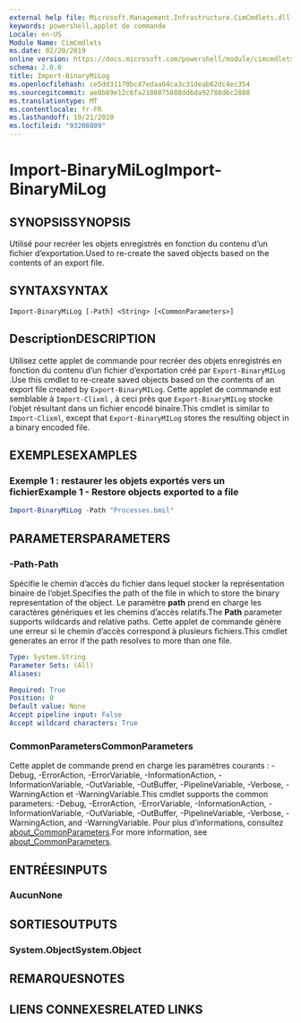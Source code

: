 ```yaml
---
external help file: Microsoft.Management.Infrastructure.CimCmdlets.dll-Help.xml
keywords: powershell,applet de commande
Locale: en-US
Module Name: CimCmdlets
ms.date: 02/20/2019
online version: https://docs.microsoft.com/powershell/module/cimcmdlets/import-binarymilog?WT.mc_id=ps-gethelp
schema: 2.0.0
title: Import-BinaryMiLog
ms.openlocfilehash: ce5dd31170bc47edaa04ca3c31deab62dc4ec354
ms.sourcegitcommit: ae8b89e12c6fa2108075888dd6da92788d6c2888
ms.translationtype: MT
ms.contentlocale: fr-FR
ms.lasthandoff: 10/21/2020
ms.locfileid: "93208809"
---
```

# <span data-ttu-id="add6d-103">Import-BinaryMiLog</span><span class="sxs-lookup"><span data-stu-id="add6d-103">Import-BinaryMiLog</span></span>

## <span data-ttu-id="add6d-104">SYNOPSIS</span><span class="sxs-lookup"><span data-stu-id="add6d-104">SYNOPSIS</span></span>
<span data-ttu-id="add6d-105">Utilisé pour recréer les objets enregistrés en fonction du contenu d’un fichier d’exportation.</span><span class="sxs-lookup"><span data-stu-id="add6d-105">Used to re-create the saved objects based on the contents of an export file.</span></span>

## <span data-ttu-id="add6d-106">SYNTAX</span><span class="sxs-lookup"><span data-stu-id="add6d-106">SYNTAX</span></span>

```
Import-BinaryMiLog [-Path] <String> [<CommonParameters>]
```

## <span data-ttu-id="add6d-107">Description</span><span class="sxs-lookup"><span data-stu-id="add6d-107">DESCRIPTION</span></span>

<span data-ttu-id="add6d-108">Utilisez cette applet de commande pour recréer des objets enregistrés en fonction du contenu d’un fichier d’exportation créé par `Export-BinaryMILog` .</span><span class="sxs-lookup"><span data-stu-id="add6d-108">Use this cmdlet to re-create saved objects based on the contents of an export file created by `Export-BinaryMILog`.</span></span> <span data-ttu-id="add6d-109">Cette applet de commande est semblable à `Import-Clixml` , à ceci près que `Export-BinaryMILog` stocke l’objet résultant dans un fichier encodé binaire.</span><span class="sxs-lookup"><span data-stu-id="add6d-109">This cmdlet is similar to `Import-Clixml`, except that `Export-BinaryMILog` stores the resulting object in a binary encoded file.</span></span>

## <span data-ttu-id="add6d-110">EXEMPLES</span><span class="sxs-lookup"><span data-stu-id="add6d-110">EXAMPLES</span></span>

### <span data-ttu-id="add6d-111">Exemple 1 : restaurer les objets exportés vers un fichier</span><span class="sxs-lookup"><span data-stu-id="add6d-111">Example 1 - Restore objects exported to a file</span></span>

```powershell
Import-BinaryMiLog -Path "Processes.bmil"
```

## <span data-ttu-id="add6d-112">PARAMETERS</span><span class="sxs-lookup"><span data-stu-id="add6d-112">PARAMETERS</span></span>

### <span data-ttu-id="add6d-113">-Path</span><span class="sxs-lookup"><span data-stu-id="add6d-113">-Path</span></span>

<span data-ttu-id="add6d-114">Spécifie le chemin d’accès du fichier dans lequel stocker la représentation binaire de l’objet.</span><span class="sxs-lookup"><span data-stu-id="add6d-114">Specifies the path of the file in which to store the binary representation of the object.</span></span> <span data-ttu-id="add6d-115">Le paramètre **path** prend en charge les caractères génériques et les chemins d’accès relatifs.</span><span class="sxs-lookup"><span data-stu-id="add6d-115">The **Path** parameter supports wildcards and relative paths.</span></span> <span data-ttu-id="add6d-116">Cette applet de commande génère une erreur si le chemin d’accès correspond à plusieurs fichiers.</span><span class="sxs-lookup"><span data-stu-id="add6d-116">This cmdlet generates an error if the path resolves to more than one file.</span></span>

```yaml
Type: System.String
Parameter Sets: (All)
Aliases:

Required: True
Position: 0
Default value: None
Accept pipeline input: False
Accept wildcard characters: True
```

### <span data-ttu-id="add6d-117">CommonParameters</span><span class="sxs-lookup"><span data-stu-id="add6d-117">CommonParameters</span></span>
<span data-ttu-id="add6d-118">Cette applet de commande prend en charge les paramètres courants : -Debug, -ErrorAction, -ErrorVariable, -InformationAction, -InformationVariable, -OutVariable, -OutBuffer, -PipelineVariable, -Verbose, -WarningAction et -WarningVariable.</span><span class="sxs-lookup"><span data-stu-id="add6d-118">This cmdlet supports the common parameters: -Debug, -ErrorAction, -ErrorVariable, -InformationAction, -InformationVariable, -OutVariable, -OutBuffer, -PipelineVariable, -Verbose, -WarningAction, and -WarningVariable.</span></span> <span data-ttu-id="add6d-119">Pour plus d’informations, consultez [about_CommonParameters](https://go.microsoft.com/fwlink/?LinkID=113216).</span><span class="sxs-lookup"><span data-stu-id="add6d-119">For more information, see [about_CommonParameters](https://go.microsoft.com/fwlink/?LinkID=113216).</span></span>

## <span data-ttu-id="add6d-120">ENTRÉES</span><span class="sxs-lookup"><span data-stu-id="add6d-120">INPUTS</span></span>

### <span data-ttu-id="add6d-121">Aucun</span><span class="sxs-lookup"><span data-stu-id="add6d-121">None</span></span>

## <span data-ttu-id="add6d-122">SORTIES</span><span class="sxs-lookup"><span data-stu-id="add6d-122">OUTPUTS</span></span>

### <span data-ttu-id="add6d-123">System.Object</span><span class="sxs-lookup"><span data-stu-id="add6d-123">System.Object</span></span>

## <span data-ttu-id="add6d-124">REMARQUES</span><span class="sxs-lookup"><span data-stu-id="add6d-124">NOTES</span></span>

## <span data-ttu-id="add6d-125">LIENS CONNEXES</span><span class="sxs-lookup"><span data-stu-id="add6d-125">RELATED LINKS</span></span>
